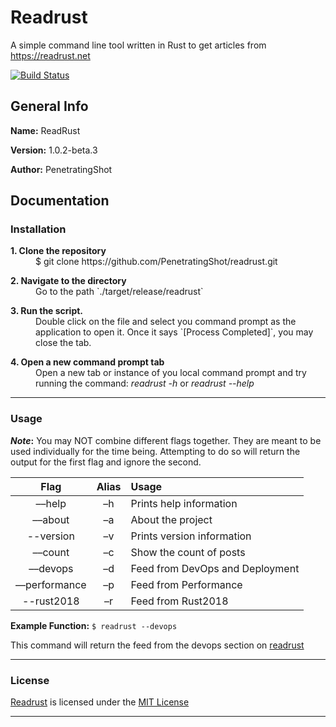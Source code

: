 
# Readrust

A simple command line tool written in Rust to get articles from https://readrust.net

  

[![Build Status](https://travis-ci.org/PenetratingShot/readrust.svg?branch=master)](https://travis-ci.org/PenetratingShot/readrust)

  

## General Info

**Name:** ReadRust

**Version:** 1.0.2-beta.3

**Author:** PenetratingShot


## Documentation

### Installation

<dl>
	<dt><b>1. Clone the repository</b></dt>
	<dd>$ git clone <a>https://github.com/PenetratingShot/readrust.git</a></dd>
</dl>
  
<dl>
	<dt><b>2. Navigate to the directory</b></dt>
	 <dd>Go to the path `./target/release/readrust`</dd>
</dl>
  
<dl>
	<dt><b>3. Run the script.</b></dt>
	<dd>Double click on the file and select you command prompt as the application to open it. Once it says `[Process Completed]`, you may close the tab.</dd>
</dl>

<dl>
	<dt><b>4. Open a new command prompt tab</b></dt>
	<dd>Open a new tab or instance of you local command prompt and try running the command: <em>readrust -h</em> or <em>readrust --help</em></dd>
</dl>
  
  ***

### Usage

  

***Note*:** You may NOT combine different flags together. They are meant to be used individually for the time being. Attempting to do so will return the output for the first flag and ignore the second.

| Flag | Alias | Usage |
|:-------:|:------:|:------|
| ––help | –h | Prints help information |
| ––about | –a | About the project |
| --version | –v | Prints version information
| ––count | –c | Show the count of posts |
| ––devops | –d | Feed from DevOps and Deployment |
| ––performance | –p | Feed from Performance |
| --rust2018 | –r | Feed from Rust2018 |


**Example Function:**  `$ readrust --devops`

This command will return the feed from the devops section on [readrust](https://readrust.net)
****
### License
[Readrust](https://github.com/PenetratingShot/readrust.git) is licensed under the [MIT License](https://github.com/PenetratingShot/readrust/blob/master/LICENSE)
***
